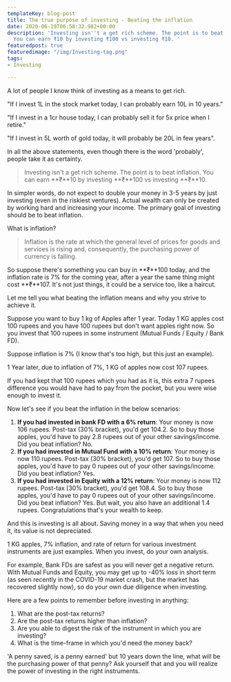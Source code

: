 ```yaml
---
templateKey: blog-post
title: The true purpose of investing - Beating the inflation
date: 2020-06-19T06:58:32.982+00:00
description: 'Investing isn''t a get rich scheme. The point is to beat inflation.
  You can earn ₹10 by investing ₹100 vs investing ₹10. '
featuredpost: true
featuredimage: "/img/Investing-tag.png"
tags:
- Investing

---
```

A lot of people I know think of investing as a means to get rich.

"If I invest 1L in the stock market today, I can probably earn 10L in 10 years."

"If I invest in a 1cr house today, I can probably sell it for 5x price when I retire."

"If I invest in 5L worth of gold today, it will probably be 20L in few years".

In all the above statements, even though there is the word 'probably', people take it as certainty.

> Investing isn't a get rich scheme. The point is to beat inflation. You can earn **₹**10 by investing **₹**100 vs investing **₹**10.

In simpler words, do not expect to double your money in 3-5 years by just investing (even in the riskiest ventures). Actual wealth can only be created by working hard and increasing your income. The primary goal of investing should be to beat inflation.

What is inflation?

> Inflation is the rate at which the general level of prices for goods and services is rising and, consequently, the purchasing power of currency is falling.

So suppose there's something you can buy in **₹**100 today, and the inflation rate is 7% for the coming year, after a year the same thing might cost **₹**107. It's not just things, it could be a service too, like a haircut.

Let me tell you what beating the inflation means and why you strive to achieve it.

Suppose you want to buy 1 kg of Apples after 1 year. Today 1 KG apples cost 100 rupees and you have 100 rupees but don't want apples right now. So you invest that 100 rupees in some instrument (Mutual Funds / Equity / Bank FD).

Suppose inflation is 7% (I know that's too high, but this just an example).

1 Year later, due to inflation of 7%, 1 KG of apples now cost 107 rupees.

If you had kept that 100 rupees which you had as it is, this extra 7 rupees difference you would have had to pay from the pocket, but you were wise enough to invest it.

Now let's see if you beat the inflation in the below scenarios:

1. **If you had invested in bank FD with a 6% return**: Your money is now 106 rupees. Post-tax (30% bracket), you'd get 104.2. So to buy those apples, you'd have to pay 2.8 rupees out of your other savings/income. Did you beat inflation? No.
2. **If you had invested in Mutual Fund with a 10% return**: Your money is now 110 rupees. Post-tax (30% bracket), you'd get 107. So to buy those apples, you'd have to pay 0 rupees out of your other savings/income. Did you beat inflation? Yes.
3. **If you had invested in Equity with a 12% return**: Your money is now 112 rupees. Post-tax (30% bracket), you'd get 108.4. So to buy those apples, you'd have to pay 0 rupees out of your other savings/income. Did you beat inflation? Yes. But wait, you also have an additional 1.4 rupees. Congratulations that's your wealth to keep.

And this is investing is all about. Saving money in a way that when you need it, its value is not depreciated.

1 KG apples, 7% inflation, and rate of return for various investment instruments are just examples. When you invest, do your own analysis.

For example, Bank FDs are safest as you will never get a negative return. With Mutual Funds and Equity, you may get up to -40% loss in short term (as seen recently in the COVID-19 market crash, but the market has recovered slightly now), so do your own due diligence when investing.

Here are a few points to remember before investing in anything:

1. What are the post-tax returns?
2. Are the post-tax returns higher than inflation?
3. Are you able to digest the risk of the instrument in which you are investing?
4. What is the time-frame in which you'd need the money back?

'A penny saved, is a penny earned' but 10 years down the line, what will be the purchasing power of that penny? Ask yourself that and you will realize the power of investing in the right instruments.
